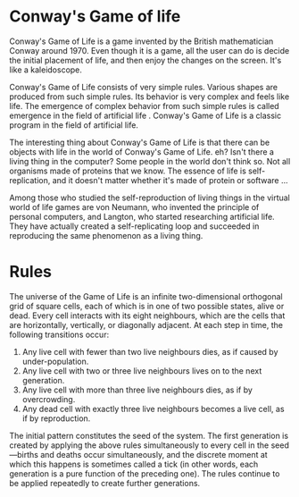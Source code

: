# Conway's Game of life 

Conway's Game of Life is a game invented by the British mathematician Conway around 1970. Even though it is a game, all the user can do is decide the initial placement of life, and then enjoy the changes on the screen. It's like a kaleidoscope.

Conway's Game of Life consists of very simple rules. Various shapes are produced from such simple rules. Its behavior is very complex and feels like life. The emergence of complex behavior from such simple rules is called emergence in the field of artificial life . Conway's Game of Life is a classic program in the field of artificial life.

The interesting thing about Conway's Game of Life is that there can be objects with life in the world of Conway's Game of Life. eh? Isn't there a living thing in the computer? Some people in the world don't think so. Not all organisms made of proteins that we know. The essence of life is self-replication, and it doesn't matter whether it's made of protein or software ...

Among those who studied the self-reproduction of living things in the virtual world of life games are von Neumann, who invented the principle of personal computers, and Langton, who started researching artificial life. They have actually created a self-replicating loop and succeeded in reproducing the same phenomenon as a living thing.

# Rules
The universe of the Game of Life is an infinite two-dimensional orthogonal grid of square cells, each of which is in one of two possible states, alive or dead. Every cell interacts with its eight neighbours, which are the cells that are horizontally, vertically, or diagonally adjacent. At each step in time, the following transitions occur:
  
  1. Any live cell with fewer than two live neighbours dies, as if caused by under-population.
  2. Any live cell with two or three live neighbours lives on to the next generation.
  3. Any live cell with more than three live neighbours dies, as if by overcrowding.
  4. Any dead cell with exactly three live neighbours becomes a live cell, as if by reproduction.
  
  The initial pattern constitutes the seed of the system. The first generation is created by applying the above rules simultaneously to every cell in the seed—births and deaths occur simultaneously, and the discrete moment at which this happens is sometimes called a tick (in other words, each generation is a pure function of the preceding one). The rules continue to be applied repeatedly to create further generations.
